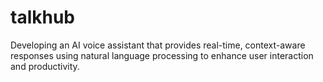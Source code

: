 # talkhub
 Developing an AI voice assistant that provides real-time, context-aware responses using natural language processing to enhance user interaction and productivity.
